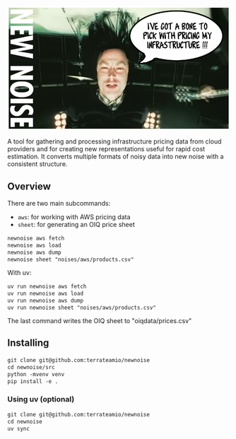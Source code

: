![Still frame of Dennis Lyxzen from a music video for the band Refused's song New Noise, the namesake for this project. There is a speech bubble to show Dennis screaming the words, "I've got a bone to pick with pricing my infrastructure", referencing the opening lyrics of the same song.](docs/bone_to_pick.png)

A tool for gathering and processing infrastructure pricing data from cloud providers and for creating new representations useful for rapid cost estimation. It converts multiple formats of noisy data into new noise with a consistent structure.


## Overview

There are two main subcommands:
- `aws`: for working with AWS pricing data
- `sheet`: for generating an OIQ price sheet

```
newnoise aws fetch
newnoise aws load
newnoise aws dump
newnoise sheet "noises/aws/products.csv"
```

With uv:
```
uv run newnoise aws fetch
uv run newnoise aws load
uv run newnoise aws dump
uv run newnoise sheet "noises/aws/products.csv"
```

The last command writes the OIQ sheet to "oiqdata/prices.csv"


## Installing

```
git clone git@github.com:terrateamio/newnoise
cd newnoise/src
python -mvenv venv
pip install -e .
```

### Using uv (optional)

```
git clone git@github.com:terrateamio/newnoise
cd newnoise
uv sync
```
